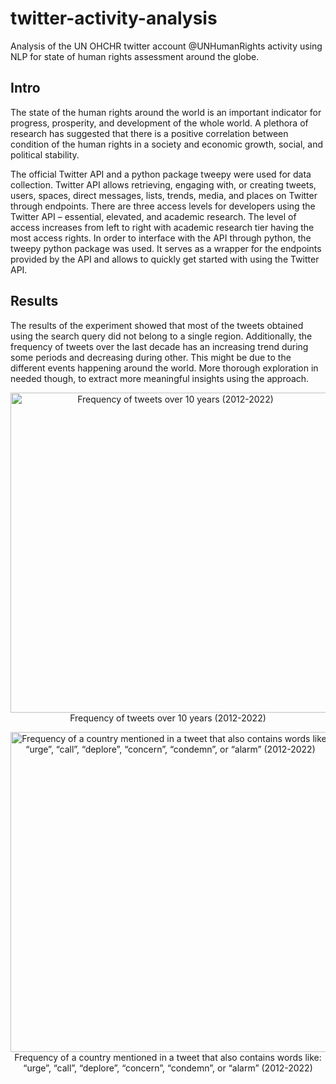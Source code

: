 # twitter-activity-analysis
Analysis of the UN OHCHR twitter account @UNHumanRights activity using NLP for state of human rights assessment around the globe.

## Intro
The state of the human rights around the world is an important indicator for progress, prosperity, and development of the whole world. A plethora of research has suggested that there is a positive correlation between condition of the human rights in a society and economic growth, social, and political stability.

The official Twitter API and a python package tweepy were used for data collection. Twitter API allows retrieving, engaging with, or creating tweets, users, spaces, direct messages, lists, trends, media, and places on Twitter through endpoints. There are three access levels for developers using the Twitter API – essential, elevated, and academic research. The level of access increases from left to right with academic research tier having the most access rights. In order to interface with the API through python, the tweepy python package was used. It serves as a wrapper for the endpoints provided by the API and allows to quickly get started with using the Twitter API.


## Results
The results of the experiment showed that most of the tweets obtained using the search query did not belong to a single region. Additionally, the frequency of tweets over the last decade has an increasing trend during some periods and decreasing during other. This might be due to the different events happening around the world. More thorough exploration in needed though, to extract more meaningful insights using the approach.

<p align="center">
  <img src="https://github.com/fariduca/twitter-activity-analysis/assets/49120128/158716ca-b03f-45b1-9c20-bc2dc465deba" width="512"       alt="Frequency of tweets over 10 years (2012-2022)"/>
  <br/>
  Frequency of tweets over 10 years (2012-2022)
</p>
<p align="center">
  <img src="https://github.com/fariduca/twitter-activity-analysis/assets/49120128/854d7bc9-6f4b-4b5e-8202-66cacb764ced" width="512"       alt="Frequency of a country mentioned in a tweet that also contains words like: “urge”, “call”, “deplore”, “concern”, “condemn”, or       “alarm” (2012-2022)" />
  <br/>
  Frequency of a country mentioned in a tweet that also contains words like: “urge”, “call”, “deplore”, “concern”, “condemn”, or “alarm” (2012-2022)
</p>
